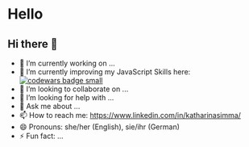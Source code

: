 # Hello

## Hi there 👋



- 🔭 I’m currently working on ...
- 🌱 I’m currently improving my JavaScript Skills here: <a target="_blank" href="https://www.codewars.com/users/captnkathi"><img src="https://www.codewars.com/users/captnkathi/badges/small" alt="codewars badge small" /></a>
- 👯 I’m looking to collaborate on ...
- 🤔 I’m looking for help with ...
- 💬 Ask me about ...
- 📫 How to reach me: https://www.linkedin.com/in/katharinasimma/
- 😄 Pronouns: she/her (English), sie/ihr (German)
- ⚡ Fun fact: ...
